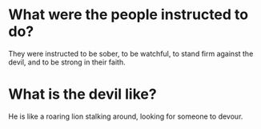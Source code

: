 # What were the people instructed to do?

They were instructed to be sober, to be watchful, to stand firm against the devil, and to be strong in their faith.

# What is the devil like?

He is like a roaring lion stalking around, looking for someone to devour.
